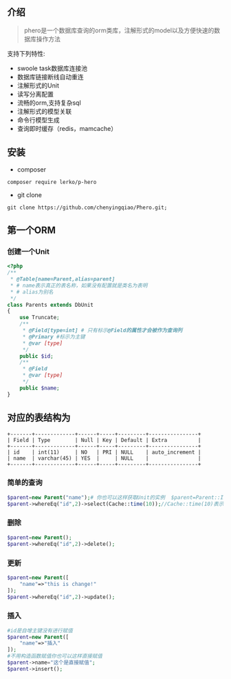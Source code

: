 ## 介绍

>phero是一个数据库查询的orm类库，注解形式的model以及方便快速的数据库操作方法

支持下列特性:

- swoole task数据库连接池
- 数据库链接断线自动重连
- 注解形式的Unit
- 读写分离配置
- 流畅的orm,支持复杂sql
- 注解形式的模型关联
- 命令行模型生成
- 查询即时缓存（redis，mamcache）

## 安装
 
- composer 
```
composer require lerko/p-hero
```

- git clone
```
git clone https://github.com/chenyingqiao/Phero.git;
```

## 第一个ORM

### 创建一个Unit

```php
<?php 
/**
 * @Table[name=Parent,alias=parent]  
 * # name表示真正的表名称，如果没有配置就是类名为表明
 * # alias为别名
 */
class Parents extends DbUnit
{
    use Truncate;
    /**
     * @Field[type=int] # 只有标示@Field的属性才会被作为查询列
     * @Primary #标示为主键
     * @var [type]
     */
    public $id;
    /**
     * @Field
     * @var [type]
     */
    public $name;
}
```

## 对应的表结构为

```
+-------+-------------+------+-----+---------+----------------+
| Field | Type        | Null | Key | Default | Extra          |
+-------+-------------+------+-----+---------+----------------+
| id    | int(11)     | NO   | PRI | NULL    | auto_increment |
| name  | varchar(45) | YES  |     | NULL    |                |
+-------+-------------+------+-----+---------+----------------+
```

### 简单的查询

```php
$parent=new Parent("name");# 你也可以这样获取Unit的实例  $parent=Parent::Inc();
$parent->whereEq("id",2)->select(Cache::time(10));//Cache::time(10)表示缓存10秒
```

### 删除

```php
$parent=new Parent();
$parent->whereEq("id",2)->delete();
```

### 更新

```php
$parent=new Parent([
    "name"=>"this is change!"
]);
$parent->whereEq("id",2)->update();
```

### 插入

```php
#id是自增主键没有进行赋值
$parent=new Parent([
    "name"=>"插入"
]);
#不用构造函数赋值你也可以这样直接赋值
$parent->name="这个是直接赋值";
$parent->insert();
```
